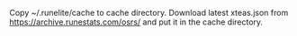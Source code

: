 Copy ~/.runelite/cache to cache directory.
Download latest xteas.json from https://archive.runestats.com/osrs/ and put it in the cache directory.

